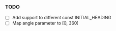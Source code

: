 ### TODO

- [ ] Add support to different const INITIAL_HEADING
- [ ] Map angle parameter to [0, 360)